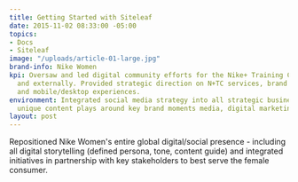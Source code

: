 ```yaml
---
title: Getting Started with Siteleaf
date: 2015-11-02 08:33:00 -05:00
topics:
- Docs
- Siteleaf
image: "/uploads/article-01-large.jpg"
brand-info: Nike Women
kpi: Oversaw and led digital community efforts for the Nike+ Training Club app internally
  and externally. Provided strategic direction on N+TC services, brand campaigns,
  and mobile/desktop experiences.
environment: Integrated social media strategy into all strategic business plans; implemented
  unique content plays around key brand moments media, digital marketing, comms
layout: post
---
```


Repositioned Nike Women's entire global digital/social presence - including all digital storytelling (defined persona, tone, content guide) and integrated initiatives in partnership with key stakeholders to best serve the female consumer. 


